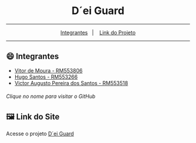 <div align="center">
  <h1>D´ei Guard</h1>
</div>
<hr/>

<p align="center">
  <a href="#smile-Integrantes">Integrantes</a>&nbsp;&nbsp;&nbsp;|&nbsp;&nbsp;&nbsp;
  <a href="#framed_picture-Layout">Link do Projeto</a>
</p>
<hr/>

## :smile: Integrantes

- [Vitor de Moura - RM553806](https://github.com/vitordmoura) 
- [Hugo Santos - RM553266](https://github.com/guguim)
- [Victor Augusto Pereira dos Santos - RM553518](https://github.com/Victor-Otsuga)

###### Clique no nome para visitar o GitHub

## :framed_picture: Link do Site

Acesse o projeto [D´ei Guard]()
